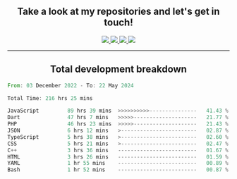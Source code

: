 <h2 align="center">
  Take a look at my repositories and let's get in touch!
</h2>
<p align="center">
  <a href="https://www.instagram.com/rayhanarkan?igsh=MXM3dHhmMTZ3ZWVsaA==">
    <img src="https://img.icons8.com/material-outlined/30/689d6a/instagram.png"/>
  </a>
  <a href="https://www.linkedin.com/in/rayhanarkan/">
    <img src="https://img.icons8.com/material-outlined/30/689d6a/linkedin.png"/>
  </a>
  <a href="">
    <img src="https://img.icons8.com/material-outlined/30/689d6a/geography.png"/>
  </a>
  <a href="mailto:rayhanarkan30@gmail.com">
    <img src="https://img.icons8.com/material-outlined/30/689d6a/email.png"/>
  </a>
</p>

---

<h2 align="center">Total development breakdown</h2>

<p align="center">
<!--START_SECTION:waka-->

```rust
From: 03 December 2022 - To: 22 May 2024

Total Time: 216 hrs 25 mins

JavaScript         89 hrs 39 mins  >>>>>>>>>>---------------   41.43 %
Dart               47 hrs 7 mins   >>>>>--------------------   21.77 %
PHP                46 hrs 23 mins  >>>>>--------------------   21.43 %
JSON               6 hrs 12 mins   >------------------------   02.87 %
TypeScript         5 hrs 38 mins   >------------------------   02.60 %
CSS                5 hrs 21 mins   >------------------------   02.47 %
C++                3 hrs 36 mins   -------------------------   01.67 %
HTML               3 hrs 26 mins   -------------------------   01.59 %
YAML               1 hr 55 mins    -------------------------   00.89 %
Bash               1 hr 52 mins    -------------------------   00.87 %
```

<!--END_SECTION:waka-->
</p>
